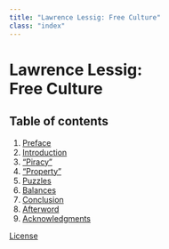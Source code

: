 ```yaml
---
title: "Lawrence Lessig: Free Culture"
class: "index"
---
```

<h1>Lawrence Lessig:<br> Free Culture</h1>

## Table of contents

<div id="nb-table-of-contents">
    <ol>
        <li><a href="01-preface.html">Preface</a></li>
        <li><a href="02-introduction.html">Introduction</a></li>
        <li><a href="03-piracy.html">“Piracy”</a></li>
        <li><a href="04-property.html">“Property”</a></li>
        <li><a href="05-puzzles.html">Puzzles</a></li>
        <li><a href="06-balances.html">Balances</a></li>
        <li><a href="07-conclusion.html">Conclusion</a></li>
        <li><a href="08-afterword.html">Afterword</a></li>
        <li><a href="09-acknowledgments.html">Acknowledgments</a></li>
    </ol>
</div>

[License](license.html)

